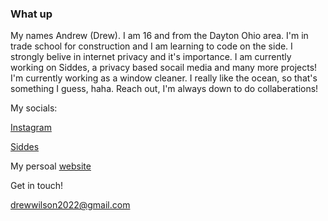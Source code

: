 ### What up 
My names Andrew (Drew). I am 16 and from the Dayton Ohio area. I'm in trade school for construction and I am learning to code on the side.
I strongly belive in internet privacy and it's importance. I am currently working on Siddes, a privacy based socail media and many more projects!
I'm currently working as a window cleaner. I really like the ocean, so that's something I guess, haha. Reach out, I'm always down to do collaberations!


My socials:

[Instagram](https://instagram.com/thetrudrewwilson)

[Siddes](https://siddes.com/x)


My persoal [website](https://drewwilson.club)

Get in touch!

drewwilson2022@gmail.com
